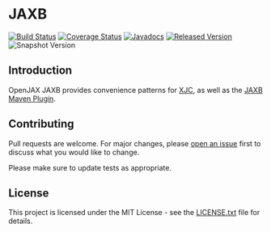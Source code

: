 # JAXB

[![Build Status](https://travis-ci.org/openjax/jaxb.svg?branch=master)](https://travis-ci.org/openjax/jaxb)
[![Coverage Status](https://coveralls.io/repos/github/openjax/jaxb/badge.svg)](https://coveralls.io/github/openjax/jaxb)
[![Javadocs](https://www.javadoc.io/badge/org.openjax.jaxb/jaxb-maven-plugin.svg)](https://www.javadoc.io/doc/org.openjax.jaxb/jaxb-maven-plugin)
[![Released Version](https://img.shields.io/maven-central/v/org.openjax.jaxb/jaxb-maven-plugin.svg)](https://mvnrepository.com/artifact/org.openjax.jaxb/jaxb-maven-plugin)
![Snapshot Version](https://img.shields.io/nexus/s/org.openjax.jaxb/jaxb-maven-plugin?label=maven-snapshot&server=https%3A%2F%2Foss.sonatype.org)

## Introduction

OpenJAX JAXB provides convenience patterns for [XJC](/xjc), as well as the [JAXB Maven Plugin](/jaxb-maven-plugin).

## Contributing

Pull requests are welcome. For major changes, please [open an issue](../../issues) first to discuss what you would like to change.

Please make sure to update tests as appropriate.

## License

This project is licensed under the MIT License - see the [LICENSE.txt](LICENSE.txt) file for details.